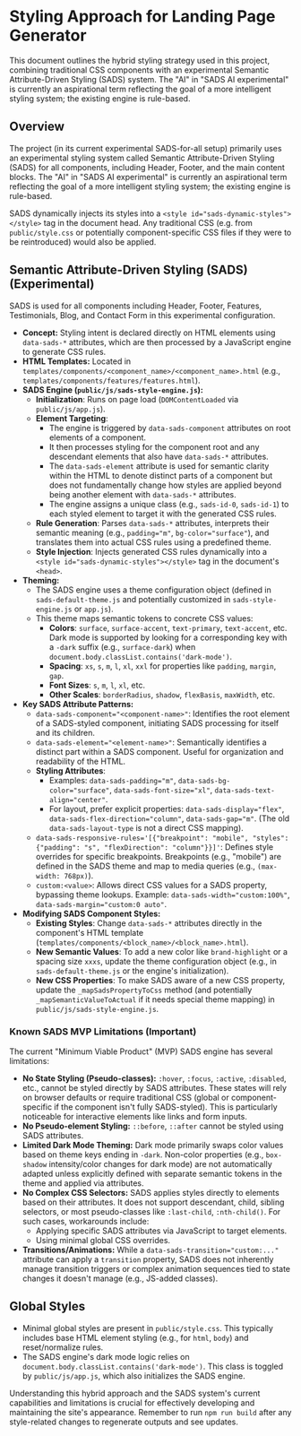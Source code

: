 # Styling Approach for Landing Page Generator

This document outlines the hybrid styling strategy used in this project, combining traditional CSS components with an experimental Semantic Attribute-Driven Styling (SADS) system. The "AI" in "SADS AI experimental" is currently an aspirational term reflecting the goal of a more intelligent styling system; the existing engine is rule-based.

## Overview

The project (in its current experimental SADS-for-all setup) primarily uses an experimental styling system called Semantic Attribute-Driven Styling (SADS) for all components, including Header, Footer, and the main content blocks. The "AI" in "SADS AI experimental" is currently an aspirational term reflecting the goal of a more intelligent styling system; the existing engine is rule-based.

SADS dynamically injects its styles into a `<style id="sads-dynamic-styles"></style>` tag in the document head. Any traditional CSS (e.g. from `public/style.css` or potentially component-specific CSS files if they were to be reintroduced) would also be applied.

## Semantic Attribute-Driven Styling (SADS) (Experimental)

SADS is used for all components including Header, Footer, Features, Testimonials, Blog, and Contact Form in this experimental configuration.

- **Concept:** Styling intent is declared directly on HTML elements using `data-sads-*` attributes, which are then processed by a JavaScript engine to generate CSS rules.
- **HTML Templates:** Located in `templates/components/<component_name>/<component_name>.html` (e.g., `templates/components/features/features.html`).
- **SADS Engine (`public/js/sads-style-engine.js`):**
  - **Initialization**: Runs on page load (`DOMContentLoaded` via `public/js/app.js`).
  - **Element Targeting**:
    - The engine is triggered by `data-sads-component` attributes on root elements of a component.
    - It then processes styling for the component root and any descendant elements that also have `data-sads-*` attributes.
    - The `data-sads-element` attribute is used for semantic clarity within the HTML to denote distinct parts of a component but does not fundamentally change how styles are applied beyond being another element with `data-sads-*` attributes.
    - The engine assigns a unique class (e.g., `sads-id-0`, `sads-id-1`) to each styled element to target it with the generated CSS rules.
  - **Rule Generation**: Parses `data-sads-*` attributes, interprets their semantic meaning (e.g., `padding="m"`, `bg-color="surface"`), and translates them into actual CSS rules using a predefined theme.
  - **Style Injection**: Injects generated CSS rules dynamically into a `<style id="sads-dynamic-styles"></style>` tag in the document's `<head>`.
- **Theming:**
  - The SADS engine uses a theme configuration object (defined in `sads-default-theme.js` and potentially customized in `sads-style-engine.js` or `app.js`).
  - This theme maps semantic tokens to concrete CSS values:
    - **Colors**: `surface`, `surface-accent`, `text-primary`, `text-accent`, etc. Dark mode is supported by looking for a corresponding key with a `-dark` suffix (e.g., `surface-dark`) when `document.body.classList.contains('dark-mode')`.
    - **Spacing**: `xs`, `s`, `m`, `l`, `xl`, `xxl` for properties like `padding`, `margin`, `gap`.
    - **Font Sizes**: `s`, `m`, `l`, `xl`, etc.
    - **Other Scales**: `borderRadius`, `shadow`, `flexBasis`, `maxWidth`, etc.
- **Key SADS Attribute Patterns:**
  - `data-sads-component="<component-name>"`: Identifies the root element of a SADS-styled component, initiating SADS processing for itself and its children.
  - `data-sads-element="<element-name>"`: Semantically identifies a distinct part within a SADS component. Useful for organization and readability of the HTML.
  - **Styling Attributes**:
    - Examples: `data-sads-padding="m"`, `data-sads-bg-color="surface"`, `data-sads-font-size="xl"`, `data-sads-text-align="center"`.
    - For layout, prefer explicit properties: `data-sads-display="flex"`, `data-sads-flex-direction="column"`, `data-sads-gap="m"`. (The old `data-sads-layout-type` is not a direct CSS mapping).
  - `data-sads-responsive-rules='[{"breakpoint": "mobile", "styles": {"padding": "s", "flexDirection": "column"}}]'`: Defines style overrides for specific breakpoints. Breakpoints (e.g., "mobile") are defined in the SADS theme and map to media queries (e.g., `(max-width: 768px)`).
  - `custom:<value>`: Allows direct CSS values for a SADS property, bypassing theme lookups. Example: `data-sads-width="custom:100%"`, `data-sads-margin="custom:0 auto"`.
- **Modifying SADS Component Styles:**
  - **Existing Styles**: Change `data-sads-*` attributes directly in the component's HTML template (`templates/components/<block_name>/<block_name>.html`).
  - **New Semantic Values**: To add a new color like `brand-highlight` or a spacing size `xxxs`, update the theme configuration object (e.g., in `sads-default-theme.js` or the engine's initialization).
  - **New CSS Properties**: To make SADS aware of a new CSS property, update the `_mapSadsPropertyToCss` method (and potentially `_mapSemanticValueToActual` if it needs special theme mapping) in `public/js/sads-style-engine.js`.

### Known SADS MVP Limitations (Important)

The current "Minimum Viable Product" (MVP) SADS engine has several limitations:

- **No State Styling (Pseudo-classes):** `:hover`, `:focus`, `:active`, `:disabled`, etc., cannot be styled directly by SADS attributes. These states will rely on browser defaults or require traditional CSS (global or component-specific if the component isn't fully SADS-styled). This is particularly noticeable for interactive elements like links and form inputs.
- **No Pseudo-element Styling:** `::before`, `::after` cannot be styled using SADS attributes.
- **Limited Dark Mode Theming:** Dark mode primarily swaps color values based on theme keys ending in `-dark`. Non-color properties (e.g., `box-shadow` intensity/color changes for dark mode) are not automatically adapted unless explicitly defined with separate semantic tokens in the theme and applied via attributes.
- **No Complex CSS Selectors:** SADS applies styles directly to elements based on their attributes. It does not support descendant, child, sibling selectors, or most pseudo-classes like `:last-child`, `:nth-child()`. For such cases, workarounds include:
  - Applying specific SADS attributes via JavaScript to target elements.
  - Using minimal global CSS overrides.
- **Transitions/Animations:** While a `data-sads-transition="custom:..."` attribute can apply a `transition` property, SADS does not inherently manage transition triggers or complex animation sequences tied to state changes it doesn't manage (e.g., JS-added classes).

## Global Styles

- Minimal global styles are present in `public/style.css`. This typically includes base HTML element styling (e.g., for `html`, `body`) and reset/normalize rules.
- The SADS engine's dark mode logic relies on `document.body.classList.contains('dark-mode')`. This class is toggled by `public/js/app.js`, which also initializes the SADS engine.

Understanding this hybrid approach and the SADS system's current capabilities and limitations is crucial for effectively developing and maintaining the site's appearance. Remember to run `npm run build` after any style-related changes to regenerate outputs and see updates.
